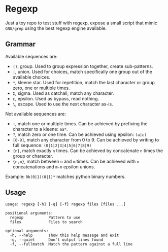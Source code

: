 # Regexp

Just a toy repo to test stuff with regexp, expose a small script that
mimic `GNU/grep` using the best regexp engine available.

## Grammar

Available sequences are:

* `()`, group. Used to group expression together, create sub-patterns.
* `|`, union. Used for choices, match specifically one group out of
the available choices.
* `*`, kleene star. Used for repetition, match the last character or
group zero, one or multiple times.
* `Σ`, sigma. Used as catchall, match any character.
* `ε`, epsilon. Used as bypass, read nothing.
* `\`, escape. Used to use the next character as-is.

Not available sequences are:

* `+`, match one or multiple times. Can be achieved by prefixing the
character to a kleene: `aa*`.
* `?`, match zero or one time. Can be achieved using epsilon: `(a|ε)`
* `[0-9]`, match any character from 0 to 9. Can be achieved by writing
to full sequence: `(0|1|2|3|4|5|6|7|8|9)`
* `{n}`, match exactly `n` times. Can be achieved by concatenate `n`
times the group or character.
* `{n,m}`, match between `n` and `m` times. Can be achieved with `n`
concatenations and `m-n` epsilon unions.

Example: `0b(0|1)(0|1)*` matches python binary numbers.

## Usage

	usage: regexp [-h] [-q] [-f] regexp files [files ...]

	positional arguments:
	  regexp           Pattern to use
	  files            Files to search

	optional arguments:
	  -h, --help       show this help message and exit
	  -q, --quiet      Don't output lines found
	  -f, --fullmatch  Match the pattern against a full line
